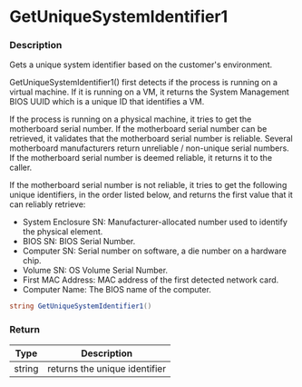 # GetUniqueSystemIdentifier1

### Description

Gets a unique system identifier based on the customer's environment.

GetUniqueSystemIdentifier1() first detects if the process is running on a virtual machine. If it is running on a VM, it returns the System Management BIOS UUID which is a unique ID that identifies a VM.

If the process is running on a physical machine, it tries to get the motherboard serial number. If the motherboard serial number can be retrieved, it validates that the motherboard serial number is reliable. Several motherboard manufacturers return unreliable / non-unique serial numbers. If the motherboard serial number is deemed reliable, it returns it to the caller.

If the motherboard serial number is not reliable, it tries to get the following unique identifiers, in the order listed below, and returns the first value that it can reliably retrieve:

* System Enclosure SN: Manufacturer-allocated number used to identify the physical element.
* BIOS SN: BIOS Serial Number.
* Computer SN: Serial number on software, a die number on a hardware chip.
* Volume SN: OS Volume Serial Number.
* First MAC Address: MAC address of the first detected network card.
* Computer Name: The BIOS name of the computer.

```c#
string GetUniqueSystemIdentifier1()
```

### Return

| Type   | Description                   |
| ------ | ----------------------------- |
| string | returns the unique identifier |
